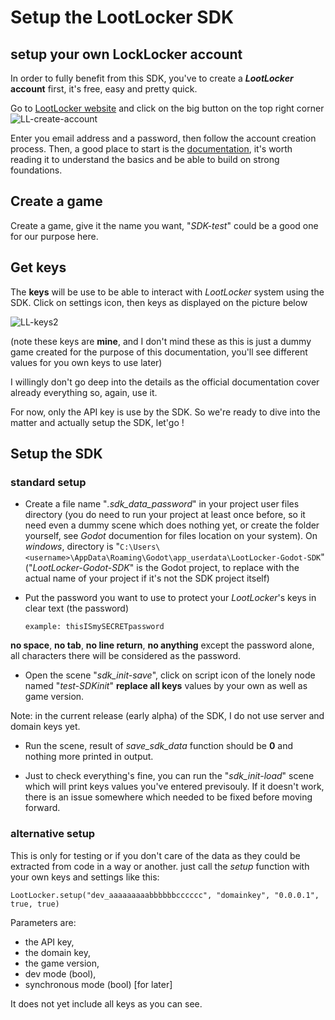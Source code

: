# Setup the LootLocker SDK
## setup your own LockLocker account

In order to fully benefit from this SDK, you've to create a **_LootLocker_ account** first, it's free, easy and pretty quick.

Go to [LootLocker website](https://lootlocker.com/) and click on the big button on the top right corner
![LL-create-account](https://github.com/ARez2/LootLocker-Godot-SDK/assets/136735040/cb741631-5670-4f44-9080-926387a30007)


Enter you email address and a password, then follow the account creation process.
Then, a good place to start is the [documentation](https://docs.lootlocker.com/the-basics/readme), it's worth reading it to understand the basics and be able to build on strong foundations.

## Create a game

Create a game, give it the name you want, "_SDK-test_" could be a good one for our purpose here.

## Get keys

The **keys** will be use to be able to interact with _LootLocker_ system using the SDK.
Click on settings icon, then keys as displayed on the picture below

![LL-keys2](https://github.com/ARez2/LootLocker-Godot-SDK/assets/136735040/08627d7b-d083-4787-9323-a852e65d4232)

(note these keys are **mine**, and I don't mind these as this is just a dummy game created for the purpose of this documentation, you'll see different values for you own keys to use later)

I willingly don't go deep into the details as the official documentation cover already everything so, again, use it.

For now, only the API key is use by the SDK. So we're ready to dive into the matter and actually setup the SDK, let'go !

## Setup the SDK

### standard setup

* Create a file name "_.sdk_data_password_" in your project user files directory (you do need to run your project at least once before, so it need even a dummy scene which does nothing yet, or create the folder yourself, see _Godot_ documention for files location on your system). On _windows_, directory is "`C:\Users\<username>\AppData\Roaming\Godot\app_userdata\LootLocker-Godot-SDK`"
("_LootLocker-Godot-SDK_" is the Godot project, to replace with the actual name of your project if it's not the SDK project itself)

* Put the password you want to use to protect your _LootLocker_'s keys in clear text (the password)
  
	`example: thisISmySECRETpassword`

**no space**, **no tab**, **no line return**, **no anything** except the password alone, all characters there will be considered as the password.

* Open the scene "_sdk_init-save_", click on script icon of the lonely node named "_test-SDKinit_"
**replace all keys** values by your own as well as game version.

Note: in the current release (early alpha) of the SDK, I do not use server and domain keys yet.

* Run the scene, result of _save_sdk_data_ function should be **0** and nothing more printed in output.

* Just to check everything's fine, you can run the "_sdk_init-load_" scene which will print keys values you've entered previsouly. If it doesn't work, there is an issue somewhere which needed to be fixed before moving forward.

### alternative setup

This is only for testing or if you don't care of the data as they could be extracted from code in a way or another.
just call the _setup_ function with your own keys and settings like this:

`LootLocker.setup("dev_aaaaaaaaabbbbbbcccccc", "domainkey", "0.0.0.1", true, true)`

Parameters are:
* the API key,
* the domain key,
* the game version,
* dev mode (bool),
* synchronous mode (bool)  [for later]

It does not yet include all keys as you can see.

